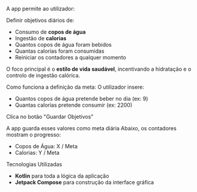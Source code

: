 A app permite ao utilizador:

Definir objetivos diários de:
- Consumo de **copos de água**
- Ingestão de **calorias**
- Quantos copos de água foram bebidos
- Quantas calorias foram consumidas
- Reiniciar os contadores a qualquer momento

O foco principal é o **estilo de vida saudável**, incentivando a hidratação e o controlo de ingestão calórica.

Como funciona a definição da meta:
O utilizador insere:
- Quantos copos de água pretende beber no dia (ex: 9)
- Quantas calorias pretende consumir (ex: 2200)

Clica no botão "Guardar Objetivos"

A app guarda esses valores como meta diária
Abaixo, os contadores mostram o progresso:
- Copos de Água: X / Meta
- Calorias: Y / Meta

Tecnologias Utilizadas

- **Kotlin** para toda a lógica da aplicação
- **Jetpack Compose** para construção da interface gráfica 


